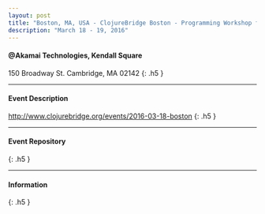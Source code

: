 ```yaml
---
layout: post
title: "Boston, MA, USA - ClojureBridge Boston - Programming Workshop for Women"
description: "March 18 - 19, 2016"
---
```


#### @Akamai Technologies, Kendall Square

150 Broadway St. Cambridge, MA 02142
{: .h5 }

---

#### Event Description

<http://www.clojurebridge.org/events/2016-03-18-boston>
{: .h5 }

---

#### Event Repository

{: .h5 }

---

#### Information

{: .h5 }
